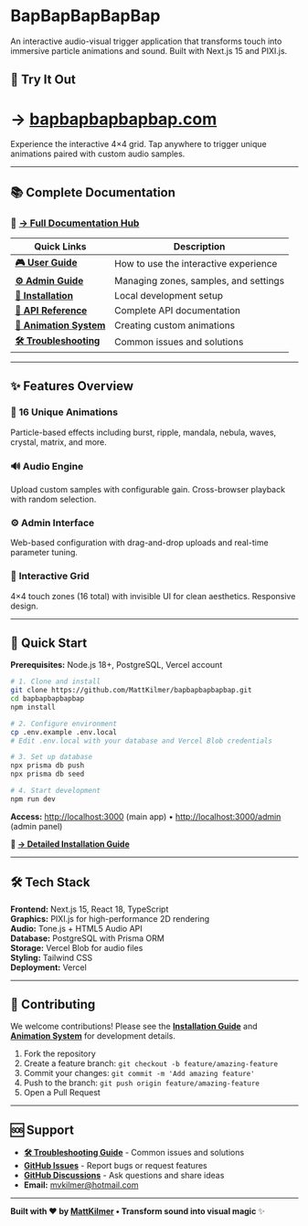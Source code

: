 # BapBapBapBapBap

An interactive audio-visual trigger application that transforms touch into immersive particle animations and sound. Built with Next.js 15 and PIXI.js.

## 🚀 Try It Out

# **-> [bapbapbapbapbap.com](https://www.bapbapbapbapbap.com/)**

Experience the interactive 4×4 grid. Tap anywhere to trigger unique animations paired with custom audio samples.

---

## 📚 Complete Documentation

### 🎯 **[→ Full Documentation Hub](./docs/README.md)**

| **Quick Links** | **Description** |
|-----------------|-----------------|
| **[🎮 User Guide](./docs/user-guide.md)** | How to use the interactive experience |
| **[⚙️ Admin Guide](./docs/admin-guide.md)** | Managing zones, samples, and settings |
| **[🚀 Installation](./docs/installation.md)** | Local development setup |
| **[🔗 API Reference](./docs/api-reference.md)** | Complete API documentation |
| **[🎨 Animation System](./docs/animations.md)** | Creating custom animations |
| **[🛠️ Troubleshooting](./docs/troubleshooting.md)** | Common issues and solutions |

---

## ✨ Features Overview

### 🎨 **16 Unique Animations**
Particle-based effects including burst, ripple, mandala, nebula, waves, crystal, matrix, and more.

### 🔊 **Audio Engine** 
Upload custom samples with configurable gain. Cross-browser playback with random selection.

### ⚙️ **Admin Interface**
Web-based configuration with drag-and-drop uploads and real-time parameter tuning.

### 🎯 **Interactive Grid**
4×4 touch zones (16 total) with invisible UI for clean aesthetics. Responsive design.

---

## 🚀 Quick Start

**Prerequisites:** Node.js 18+, PostgreSQL, Vercel account

```bash
# 1. Clone and install
git clone https://github.com/MattKilmer/bapbapbapbapbap.git
cd bapbapbapbapbap
npm install

# 2. Configure environment
cp .env.example .env.local
# Edit .env.local with your database and Vercel Blob credentials

# 3. Set up database
npx prisma db push
npx prisma db seed

# 4. Start development
npm run dev
```

**Access:** [http://localhost:3000](http://localhost:3000) (main app) • [http://localhost:3000/admin](http://localhost:3000/admin) (admin panel)

**📖 [→ Detailed Installation Guide](./docs/installation.md)**

---

## 🛠️ Tech Stack

**Frontend:** Next.js 15, React 18, TypeScript  
**Graphics:** PIXI.js for high-performance 2D rendering  
**Audio:** Tone.js + HTML5 Audio API  
**Database:** PostgreSQL with Prisma ORM  
**Storage:** Vercel Blob for audio files  
**Styling:** Tailwind CSS  
**Deployment:** Vercel  

---

## 🤝 Contributing

We welcome contributions! Please see the **[Installation Guide](./docs/installation.md)** and **[Animation System](./docs/animations.md)** for development details.

1. Fork the repository
2. Create a feature branch: `git checkout -b feature/amazing-feature`
3. Commit your changes: `git commit -m 'Add amazing feature'`
4. Push to the branch: `git push origin feature/amazing-feature`
5. Open a Pull Request

---

## 🆘 Support

- **[🛠️ Troubleshooting Guide](./docs/troubleshooting.md)** - Common issues and solutions
- **[GitHub Issues](https://github.com/MattKilmer/bapbapbapbapbap/issues)** - Report bugs or request features
- **[GitHub Discussions](https://github.com/MattKilmer/bapbapbapbapbap/discussions)** - Ask questions and share ideas
- **Email:** mvkilmer@hotmail.com

---

**Built with ❤️ by [MattKilmer](https://github.com/MattKilmer) • Transform sound into visual magic** ✨

